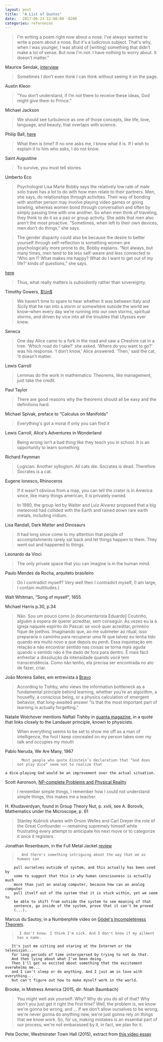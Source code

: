 ```yaml
---
layout: post
title:  "A List of Quotes"
date:   2017-06-23 12:00:00 -0200
categories: references
---
```


> I'm writing a poem right now about a nose. I've always wanted to write a poem about a nose. But it's a ludicrous subject. That's why, when I was younger, I was afraid of [writing] something that didn't make a lot of sense. But now I'm not. I have nothing to worry about. It doesn't matter."

Maurice Sendak, [interview][npr-sendak]

[npr-sendak]: https://www.npr.org/2012/05/08/152248901/fresh-air-remembers-author-maurice-sendak

> Sometimes I don’t even think I can think without seeing it on the page.

Austin Kleon

> “You don’t understand, if I’m not there to receive these ideas, God might give them to Prince.”

Michael Jackson

> We should see turbulence as one of those concepts, like life, love, language, and beauty, that overlaps with science.

Philip Ball, [here][ball-turb]

[ball-turb]: http://nautil.us/issue/15/turbulence/the-scientific-problem-that-must-be-experienced

> What then is time? If no one asks me, I know what it is. If I wish to explain it to him who asks, I do not know.

Saint Augustine

> To survive, you must tell stories.

Umberto Eco

> Psychologist Lisa Marie Bobby says the relatively low rate of male solo travel has a lot to do with how men relate to their partners. Men, she says, do relationships through activities. Their way of bonding with another person may involve playing video games or going bowling, whereas women bond through conversation and often by simply passing time with one another. So when men think of traveling, they think to do it as a pair or group activity. She adds that men also aren’t the most proactive. “Sometimes, when left to their own devices, men don’t do things,” she says. 

> The gender disparity could also be because the desire to better yourself through self-reflection is something women are psychologically more prone to do, Bobby explains. “Not always, but many times, men tend to be less self-aware and less connected to ‘Who am I? What makes me happy? What do I want to get out of my life?’ kinds of questions,” she says. 

[here][vox-travel]

[vox-travel]: https://www.vox.com/the-goods/2019/1/18/18188581/women-travel-alone-men

> Thus, what really matters is _subsidiarity_ rather than sovereignty. 

Timothy Gowers, [$\\in$][in]

[in]: https://gowers.wordpress.com/2016/06/02/6172/#more-6172

> We haven’t time to spare to hear whether it was between Italy and Sicily that he ran into a storm or somewhere outside the world we know–when every day we’re running into our own storms, spiritual storms, and driven by vice into all the troubles that Ulysses ever knew.

Seneca

> One day Alice came to a fork in the road and saw a Cheshire cat in a tree. ‘Which road do I take?’ she asked. ‘Where do you want to go?’ was his response. ‘I don’t know,’ Alice answered. ‘Then,’ said the cat, ‘it doesn’t matter.

Lewis Carroll

> Lemmas do the work in mathematics: Theorems, like management, just take the credit.

Paul Taylor

> There are good reasons why the theorems should all be easy and the definitions hard.

Michael Spivak, preface to “Calculus on Manifolds”

> Everything's got a moral if only you can find it

Lewis Carroll, Alice's Adventures in Wonderland

> Being wrong isn’t a bad thing like they teach you in school. It is an opportunity to learn something

Richard Feynman

> Logician: Another syllogism. All cats die. Socrates is dead. Therefore Socrates is a cat.

Eugene Ionesco, Rhinoceros

> If it wasn't obvious from a map, you can tell the crater is in America since, like many things american,
  it is privately owned.

> In 1980, the group led by Walter and Luiz Alvarez proposed that a big meteoroid had collided with the Earth
  and rained down rare earth metals, including iridium.

Lisa Randall, Dark Matter and Dinosaurs

> It had long since come to my attention that people of accomplishments rarely sat back and let things
  happen to them. They went out and happened to things.

Leonardo da Vinci

> The only private space that you can imagine is in the human mind.

Paulo Mendes da Rocha, arquiteto brasileiro

> Do I contradict myself?
  Very well then I contradict myself,
  (I am large, I contain multitudes.)

Walt Whitman, “Song of myself“, 1855

Michael Harris p.30, p.34

> Não. Sou um pouco como [o documentarista Eduardo] Coutinho,
 alguém à espera de querer acreditar, sem conseguir.
 Às vezes eu ia à igreja naquele espírito do Pascal:
 se você quer acreditar, primeiro fique de joelhos.
 Imaginando que, ao me submeter ao ritual, isso prepararia
 o caminho para recuperar uma fé que talvez eu tenha tido
 quando era muito novo e que depois eu perdi.
 Essa inquietação em relação a não encontrar sentido nas
 coisas se torna mais aguda quando o sentido não é lhe
 dado de fora para dentro. É mais fácil enfrentar a dissolução
 da intensidade quando você tem transcendência.
 Como não tenho, ela precisa ser encontrada no ato de fazer, criar.

João Moreira Salles, em entrevista à [Bravo][bravo-joao]

[bravo-joao]: https://medium.com/revista-bravo/uma-das-maldi%C3%A7%C3%B5es-do-brasil-%C3%A9-a-manuten%C3%A7%C3%A3o-de-privil%C3%A9gios-acdd7bf9cfd1

> According to Tishby, who views the information bottleneck as a fundamental principle behind learning, whether you’re an algorithm, a housefly, a conscious being, or a physics calculation of emergent behavior, that long-awaited answer “is that the most important part of learning is actually forgetting.”

Natalie Wolchover mentions Naftali Tishby in [quanta magazine][quantaBottleneck], in
a quote that links closely to the Landauer principle, known to physicists.

[quantaBottleneck]: https://www.quantamagazine.org/new-theory-cracks-open-the-black-box-of-deep-learning-20170921/

> When everything seems to be set
to show me off as a man of intelligence,
the fool I keep concealed on my person
takes over my talk and occupies my mouth

Pablo Neruda, We Are Many, 1967

>       Most people who quote Einstein’s declaration that “God does not play dice” seem not to realize that
	a dice-playing God would be an improvement over the actual situation.

Scott Aaronson, [NP-complete Problems and Physical Reality][npc-aar]

[npc-aar]: https://www.scottaaronson.com/papers/npcomplete.pdf

>	I remember simple things, I remember how I could not understand simple things, this makes me a teacher.

H. Khudaverdyan, found in Group Theory Nut, p. xviii, see A. Borovik, Mathematics under the Microscope, p. 61

> 	Stanley Kubrick shares with Orson Welles and Carl Dreyer the
	role of the Great Confounder — remaining supremely himself
	while frustrating every attempt to anticipate his next move
	or to categorize it once it registers.

Jonathan Rosenbaum, in the Full Metal Jacket [review][rosenbaum-kubrick]

[rosenbaum-kubrick]: http://www.jonathanrosenbaum.net/2014/06/full-metal-jacket/

>       And there's something intriguing about the way that we as humans can
        pull ourselves outside of system, and this actually has been used by
        some to suggest that this is why human consciouness is actually much
        more than just an analog computer, because how can an analog computer
        pull itself out of the system that it is stuck within, yet we seem to
        be able to shift from outside the system to see meaning of that
        sentence, go inside of the system, prove that it can't be proved
        (...).

Marcus du Sautoy, in a Numberphile video on
[Gödel's Incompleteness Theorem][godel-marcus].

[godel-marcus]: https://www.youtube.com/watch?v=mccoBBf0VDM&feature=youtu.be

>      I don't know. I think I'm sick. And I don't know if my ailment has a name.
       It's just me sitting and staring at the Internet or the television...
       for long periods of time interspersed by trying to not do that.
       And then lying about what I've been doing.
       Then I'll get so excited about something that the excitement overwhelms me...
       and I can't sleep or do anything. And I just am in love with everything...
       but can't figure out how to make myself work in the world.

Brooke, in Mistress America (2015, dir: Noah Baumbach)

> 	You might well ask yourself: Why? Why do you do all of that?
	Why don't you just get it right the first time?
	Well, the problem is, we know we're gonna be wrong, and ...
	if we don't allow ourselves to be wrong, we're never gonna
	do anything new, we're just gonna rely on things that we know
	work. So, for us, making mistakes is an essential part of
	our process, we're not embarassed by it, in fact, we plan for it.

Pete Docter, Westminster Town Hall (2015), extract from [this video essay][edit-animated]

[edit-animated]: https://www.youtube.com/watch?v=OIV9IjulVi8

